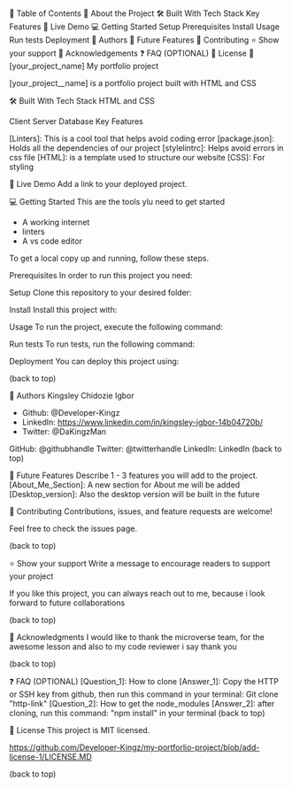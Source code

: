 📗 Table of Contents
📖 About the Project
🛠 Built With
Tech Stack
Key Features
🚀 Live Demo
💻 Getting Started
Setup
Prerequisites
Install
Usage
Run tests
Deployment
👥 Authors
🔭 Future Features
🤝 Contributing
⭐️ Show your support
🙏 Acknowledgements
❓ FAQ (OPTIONAL)
📝 License
📖 [your_project_name]
My portfolio project

[your_project__name] is a portfolio project built with HTML and CSS

🛠 Built With
Tech Stack
HTML and CSS

Client
Server
Database
Key Features

[Linters]: This is a cool tool that helps avoid coding error
[package.json]: Holds all the dependencies of our project
[stylelintrc]: Helps avoid errors in css file
[HTML]: is a template used to structure our website
[CSS]: For styling

🚀 Live Demo
Add a link to your deployed project.

💻 Getting Started
This are the tools ylu need to get started
* A working internet
* linters
* A vs code editor

To get a local copy up and running, follow these steps.

Prerequisites
In order to run this project you need:

Setup
Clone this repository to your desired folder:

Install
Install this project with:

Usage
To run the project, execute the following command:

Run tests
To run tests, run the following command:

Deployment
You can deploy this project using:

(back to top)

👥 Authors
Kingsley Chidozie Igbor
* Github: @Developer-Kingz
* LinkedIn: https://www.linkedin.com/in/kingsley-igbor-14b04720b/
* Twitter: @DaKingzMan

GitHub: @githubhandle
Twitter: @twitterhandle
LinkedIn: LinkedIn
(back to top)

🔭 Future Features
Describe 1 - 3 features you will add to the project.
[About_Me_Section]: A new section for About me will be added
[Desktop_version]: Also the desktop version will be built in the future

🤝 Contributing
Contributions, issues, and feature requests are welcome!

Feel free to check the issues page.

(back to top)

⭐️ Show your support
Write a message to encourage readers to support your project

If you like this project, you can always reach out to me, because i look forward to future collaborations

(back to top)

🙏 Acknowledgments
I would like to thank the microverse team, for the awesome lesson and also to my code reviewer i say thank you

(back to top)

❓ FAQ (OPTIONAL)
[Question_1]: How to clone
[Answer_1]: Copy the HTTP or SSH key from github, then run this command in your terminal: Git clone "http-link"
[Question_2]: How to get the node_modules
[Answer_2]: after cloning, run this command: "npm install" in your terminal
(back to top)

📝 License
This project is MIT licensed.

https://github.com/Developer-Kingz/my-portforlio-project/blob/add-license-1/LICENSE.MD

(back to top)